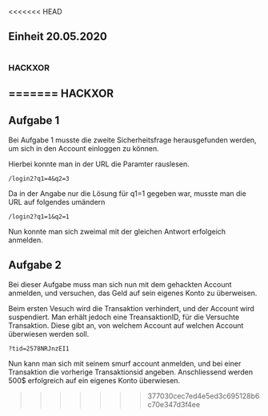 <<<<<<< HEAD
## Einheit 20.05.2020
#
### HACKXOR
=======
HACKXOR
---
## Aufgabe 1
Bei Aufgabe 1 musste die zweite Sicherheitsfrage herausgefunden werden, um sich in den Account einloggen zu können. 

Hierbei konnte man in der URL die Paramter rauslesen. 
```
/login2?q1=4&q2=3
```
Da in der Angabe nur die Lösung für q1=1 gegeben war, musste man die URL auf folgendes umändern
```
/login2?q1=1&q2=1
```

Nun konnte man sich zweimal mit der gleichen Antwort erfolgeich anmelden.


## Aufgabe 2

Bei dieser Aufgabe muss man sich nun mit dem gehackten Account anmelden, und versuchen, das Geld auf sein eigenes Konto zu überweisen. 

Beim ersten Vesuch wird die Transaktion verhindert, und der Account wird suspendiert. Man erhält jedoch eine TreansaktionID, für die Versuchte Transaktion. Diese gibt an, von welchem Account auf welchen Account überwiesen werden soll. 
```
?tid=2578NRJnzEI1
```
Nun kann man sich mit seinem smurf account anmelden, und bei einer Transaktion die vorherige Transaktionsid angeben. Anschliessend werden 500$ erfolgreich auf ein eigenes Konto überwiesen.
>>>>>>> 377030cec7ed4e5ed3c695128b6c70e347d3f4ee
